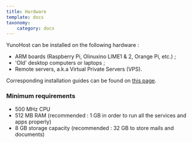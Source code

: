 ```yaml
---
title: Hardware
template: docs
taxonomy:
    category: docs
---
```


YunoHost can be installed on the following hardware :
- ARM boards (Raspberry Pi, Olinuxino LIME1 & 2, Orange Pi, etc.) ;
- 'Old' desktop computers or laptops ;
- Remote servers, a.k.a Virtual Private Servers (VPS).

Corresponding installation guides can be found on [this page](/install).

### Minimum requirements

* 500 MHz CPU
* 512 MB RAM (recommended : 1 GB in order to run all the services and apps properly)
* 8 GB storage capacity (recommended : 32 GB to store mails and documents)
